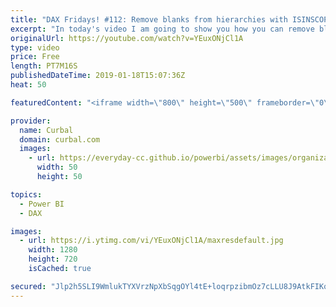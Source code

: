 ```yaml
---
title: "DAX Fridays! #112: Remove blanks from hierarchies with ISINSCOPE"
excerpt: "In today's video I am going to show you how you can remove blanks from hierarchies using the DAX Function ISINSCOPE.  I have covered ISINSCOPE before with a more difficult example, so I hope this video will explain it in easier terms and with a useful example.  Link to the previous ISINSCOPE video: https://www.youtube.com/watch?v=sSUCyps_1O4"
originalUrl: https://youtube.com/watch?v=YEuxONjCl1A
type: video
price: Free
length: PT7M16S
publishedDateTime: 2019-01-18T15:07:36Z
heat: 50

featuredContent: "<iframe width=\"800\" height=\"500\" frameborder=\"0\" src=\"https://www.youtube.com/embed/YEuxONjCl1A\" allow=\"accelerometer; autoplay; encrypted-media; gyroscope; picture-in-picture\" allowfullscreen></iframe>"

provider:
  name: Curbal
  domain: curbal.com
  images:
    - url: https://everyday-cc.github.io/powerbi/assets/images/organizations/curbal.com-50x50.jpg
      width: 50
      height: 50

topics:
  - Power BI
  - DAX

images:
  - url: https://i.ytimg.com/vi/YEuxONjCl1A/maxresdefault.jpg
    width: 1280
    height: 720
    isCached: true

secured: "Jlp2h5SLI9WmlukTYXVrzNpXbSqgOYl4tE+loqrpzibmOz7cLLU8J9AtkFIKqEb8OdY55wIJ3YBS4q+KZVMmwCT/isTCC38tzx27Biu+z8inz8mKhKvmJp1PBNWV6Y7UDQIQoD+qRHX37Uq+w38cdxJiydQiU//ceBmG04fAtrANZgh6iT07lCfv2blwwYP+Iqv+6TzLaM8uKY833QQ9k23xCAVxv9kM4YUnR0ovjlIavf/zoj7iezsfmvOmacJcmnHHTEbAXiTJGRkmcOTSPRrIRMoyg4YCSpYdXMF8A/SLM4XxKB+X/8zt+9UzRFBxvnDn2I+fGSa94+5V7vLSYGj+f6XGTPjzojHbDHCkXGcr7W874WB9/lNPp3m1kijPmvxSI/ymUDr4Mze97HWkyqBy0Z+5cSH8x+z7CHdzkUs=;infMB02XOYoM0TIQGaDhfA=="
---
```


